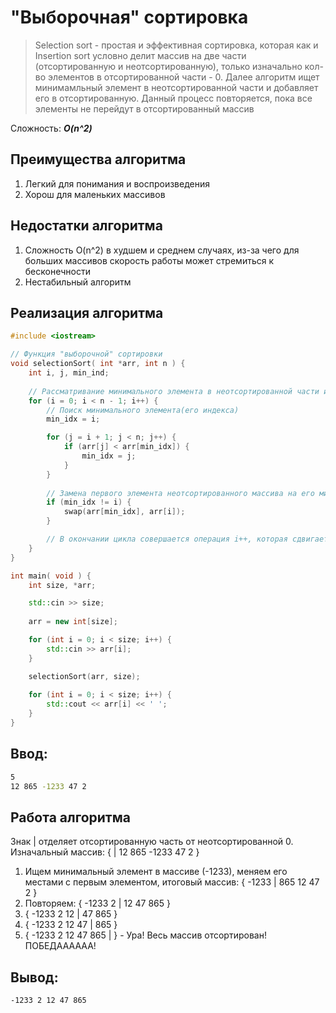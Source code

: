 # "Выборочная" сортировка

> Selection sort - простая и эффективная сортировка, которая как и Insertion sort условно делит массив на две части (отсортированную и неотсортированную), только изначально кол-во элементов в отсортированной части - 0. Далее алгоритм ищет минимамльный элемент в неотсортированной части и добавляет его в отсортированную. Данный процесс повторяется, пока все элементы не перейдут в отсортированный массив

Сложность: ***O(n^2)***

## Преимущества алгоритма
1. Легкий для понимания и воспроизведения
2. Хорош для маленьких массивов

## Недостатки алгоритма
1. Сложность O(n^2) в худшем и среднем случаях, из-за чего для больших массивов скорость работы может стремиться к бесконечности
2. Нестабильный алгоритм

## Реализация алгоритма

```cpp 
#include <iostream>

// Функция "выборочной" сортировки
void selectionSort( int *arr, int n ) {
    int i, j, min_ind;
 
    // Рассматривание минимального элемента в неотсортированной части и заполнение отсортировнного
    for (i = 0; i < n - 1; i++) {
        // Поиск минимального элемента(его индекса)
        min_idx = i;

        for (j = i + 1; j < n; j++) {
            if (arr[j] < arr[min_idx]) {
                min_idx = j;
            }
        }
 
        // Замена первого элемента неотсортированного массива на его минимальный элемент
        if (min_idx != i) {
            swap(arr[min_idx], arr[i]);
        }

        // В окончании цикла совершается операция i++, которая сдвигает указатель на начало неотсортированной части массива
    }
}

int main( void ) {
    int size, *arr;

    std::cin >> size;
    
    arr = new int[size];

    for (int i = 0; i < size; i++) {
        std::cin >> arr[i];
    }

    selectionSort(arr, size);
    
    for (int i = 0; i < size; i++) {
        std::cout << arr[i] << ' ';
    }
}
```

## Ввод:
```bash 
5
12 865 -1233 47 2
```

## Работа алгоритма
Знак | отделяет отсортированную часть от неотсортированной
0. Изначальный массив: { | 12 865 -1233 47 2 }
1. Ищем минимальный элемент в массиве (-1233), меняем его местами с первым элементом, итоговый массив: { -1233 | 865 12 47 2 }
2. Повторяем: { -1233 2 | 12 47 865 }
3. { -1233 2 12 | 47 865 }
4. { -1233 2 12 47 | 865 }
5. { -1233 2 12 47 865 | } - Ура! Весь массив отсортирован! ПОБЕДАААААА!

## Вывод:
```bash
-1233 2 12 47 865
```
